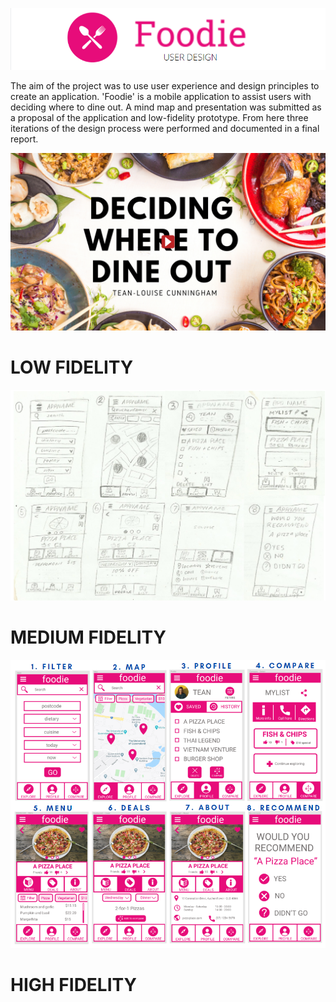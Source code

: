 ![readme_title](./readme_title.png)

The aim of the project was to use user experience and design principles to create an application. 'Foodie' is a mobile application to assist users with deciding where to dine out. A mind map and presentation was submitted as a proposal of the application and low-fidelity prototype. From here three iterations of the design process were performed and documented in a final report.

[![video](/MindMap/Presentation_Image.png)](https://youtu.be/BRX7kF7ynSQ)


# LOW FIDELITY
![low_fidelity](./Low_Fidelity/Low_Prototype.png)

# MEDIUM FIDELITY
![med_fidelity](./Med_Fidelity/Med_Prototype.PNG)

# HIGH FIDELITY


